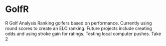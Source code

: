 # GolfR
R Golf Analysis
Ranking golfers based on performance. Currently using round scores to create an ELO ranking. Future projects include creating odds and using stroke gain for ratings.
Testing local computer pushes. Take 2
